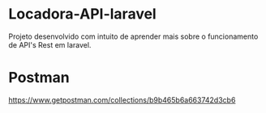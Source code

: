 # Locadora-API-laravel
Projeto desenvolvido com intuito de aprender mais sobre o funcionamento de API's Rest em laravel.

# Postman
https://www.getpostman.com/collections/b9b465b6a663742d3cb6

